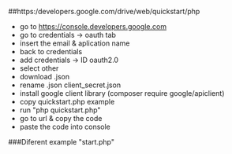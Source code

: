##https:/developers.google.com/drive/web/quickstart/php  
* go to https://console.developers.google.com  
* go to credentials -> oauth tab  
* insert the email & aplication name  
* back to credentials  
* add credentials -> ID oauth2.0  
* select other  
* download .json  
* rename .json client_secret.json  
* install google client library (composer require google/apiclient)  
* copy quickstart.php example  
* run "php quickstart.php"  
* go to url & copy the code  
* paste the code into console  

###Diferent example "start.php"